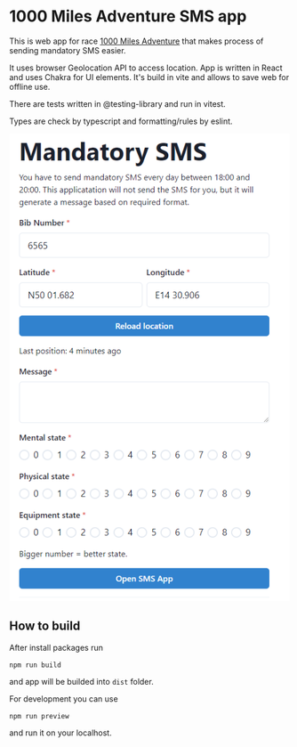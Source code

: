 # 1000 Miles Adventure SMS app

This is web app for race [1000 Miles Adventure](https://www.1000miles.cz/) that makes process of sending mandatory SMS easier.

It uses browser Geolocation API to access location. App is written in React and uses Chakra for UI elements. It's build in vite and allows to save web for offline use.

There are tests written in @testing-library and run in vitest.

Types are check by typescript and formatting/rules by eslint.

![UI of app](example.png)

## How to build

After install packages run

```shell
npm run build
```

and app will be builded into `dist` folder.

For development you can use

```shell
npm run preview
```

and run it on your localhost.

